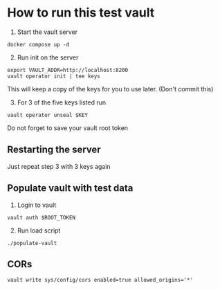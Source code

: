 # How to run this test vault

1. Start the vault server
```
docker compose up -d
```

2. Run init on the server
```
export VAULT_ADDR=http://localhost:8200
vault operator init | tee keys
```
This will keep a copy of the keys for you to use later. (Don't commit this)

3. For 3 of the five keys listed run
```
vault operator unseal $KEY
```
Do not forget to save your vault root token

## Restarting the server
Just repeat step 3 with 3 keys again

## Populate vault with test data
1. Login to vault
```
vault auth $ROOT_TOKEN
```

2. Run load script
```
./populate-vault
```

## CORs

`vault write sys/config/cors enabled=true allowed_origins='*'`
